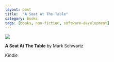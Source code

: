 ```yaml
---
layout: post
title:  "A Seat At The Table"
category: books
tags: [books, non-fiction, software-development]
---
```


<a target="_blank"  href="https://www.amazon.com/gp/product/1942788118/ref=as_li_tl?ie=UTF8&camp=1789&creative=9325&creativeASIN=1942788118&linkCode=as2&tag=42models-20&linkId=4d2da8f6ad8dc56a9d18544a982a9d77"><img border="0" src="//ws-na.amazon-adsystem.com/widgets/q?_encoding=UTF8&MarketPlace=US&ASIN=1942788118&ServiceVersion=20070822&ID=AsinImage&WS=1&Format=_SL250_&tag=42models-20" ></a><img src="//ir-na.amazon-adsystem.com/e/ir?t=42models-20&l=am2&o=1&a=1942788118" width="1" height="1" border="0" alt="" style="border:none !important; margin:0px !important;" />

**A Seat At The Table** by Mark Schwartz

*Kindle*

